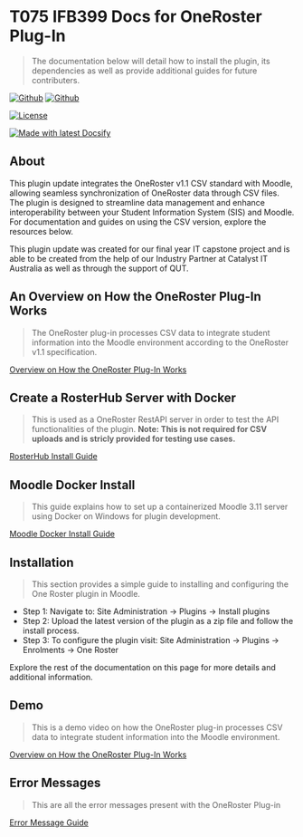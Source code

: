 <!-- TODO: Update with your values. -->
# T075 IFB399 Docs for OneRoster Plug-In
> The documentation below will detail how to install the plugin, its dependencies as well as provide additional guides for future contributers.

 <!-- TODO: Update repo links and change license type if needed. -->

[![Github](https://img.shields.io/badge/OneRoster%20Github%20Repo-8A2BE2)](https://github.com/moodlehq/moodle-enrol_oneroster)
[![Github](https://img.shields.io/badge/OneRoster%20Moodle%20Plugins%20Directory-cc6600)](https://moodle.org/plugins/enrol_oneroster)


[![License](https://img.shields.io/badge/License-MIT-blue.svg)](https://github.com/t075-ifb399/docsifyjs-template/blob/master/README#license)

[![Made with latest Docsify](https://img.shields.io/npm/v/docsify/latest?label=docsify)](https://docsify.js.org/)


<!-- TODO: You can delete the About and Create a Docsify site sections if you create a new project from this template -->

## About

This plugin update integrates the OneRoster v1.1 CSV standard with Moodle, allowing seamless synchronization of OneRoster data through CSV files. The plugin is designed to streamline data management and enhance interoperability between your Student Information System (SIS) and Moodle. For documentation and guides on using the CSV version, explore the resources below.

This plugin update was created for our final year IT capstone project and is able to be created from the help of our Industry Partner at Catalyst IT Australia as well as through the support of QUT.


## An Overview on How the OneRoster Plug-In Works
> The OneRoster plug-in processes CSV data to integrate student information into the Moodle environment according to the OneRoster v1.1 specification.

<a href="https://ruben-cooper.github.io/T075-IFB399-Docs/#/csv_plug_in_overview" target="_blank">Overview on How the OneRoster Plug-In Works</a>

## Create a RosterHub Server with Docker
> This is used as a OneRoster RestAPI server in order to test the API functionalities of the plugin.
> <b>Note: This is not required for CSV uploads and is stricly provided for testing use cases.</b>
> 

<a href="https://ruben-cooper.github.io/T075-IFB399-Docs/#/rosterhub" target="_blank">RosterHub Install Guide</a>

## Moodle Docker Install
> This guide explains how to set up a containerized Moodle 3.11 server using Docker on Windows for plugin development.

<a href="https://ruben-cooper.github.io/T075-IFB399-Docs/#/moodle_install" target="_blank">Moodle Docker Install Guide</a>


## Installation
> This section provides a simple guide to installing and configuring the One Roster plugin in Moodle.
- Step 1: Navigate to: Site Administration → Plugins → Install plugins
- Step 2: Upload the latest version of the plugin as a zip file and follow the install process.
- Step 3: To configure the plugin visit: Site Administration → Plugins → Enrolments → One Roster

Explore the rest of the documentation on this page for more details and additional information.

## Demo
> This is a demo video on how the OneRoster plug-in processes CSV data to integrate student information into the Moodle environment.

<a href="https://ruben-cooper.github.io/T075-IFB399-Docs/#/demo" target="_blank">Overview on How the OneRoster Plug-In Works</a>

## Error Messages
> This are all the error messages present with the OneRoster Plug-in 

<a href="https://ruben-cooper.github.io/T075-IFB399-Docs/#/error_messages" target="_blank">Error Message Guide</a>

